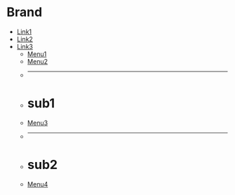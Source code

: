 # Brand

* [Link1](hoge.md)
* [Link2](fuga.md)
* [Link3]()
  + [Menu1](contents/m1.md)
  + [Menu2](contents/m2.md)
  + ---
  + # sub1
  + [Menu3](m3.md)
  + ---
  + # sub2
  + [Menu4](m4.md)
